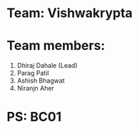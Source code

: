 # Team: Vishwakrypta
# Team members: 
1. Dhiraj Dahale (Lead)
2. Parag Patil
3. Ashish Bhagwat
4. Niranjn Aher
# PS: BC01
